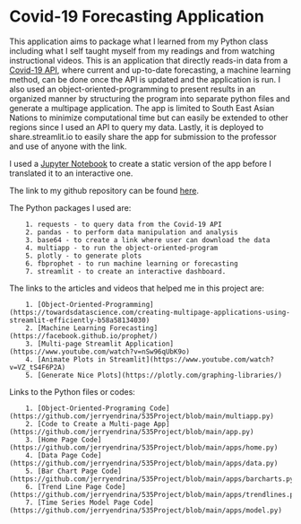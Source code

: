 # Covid-19 Forecasting Application

This application aims to package what I learned from my Python class 
including what I self taught myself from my readings and from watching 
instructional videos. This is an application that directly reads-in 
data from a [Covid-19 API](https://covid19api.com/ ), where current and up-to-date 
forecasting, a machine learning method, can be done once the API is updated and
the application is run. I also used an object-oriented-programming to present 
results in an organized manner by structuring the program into separate python files 
and generate a multipage application. The app is limited to South East Asian 
Nations to minimize computational time but can easily be extended to other
regions since I used an API to query my data. Lastly, it is deployed to
share.streamlit.io to easily share the app for submission to the professor and 
use of anyone with the link.

I used a [Jupyter Notebook](https://github.com/jerryendrina/535Project/blob/main/staticVersion.ipynb) 
to create a static version of the app before I translated it to an interactive one.

The link to my github repository can be found [here](https://github.com/jerryendrina/535Project).

The Python packages I used are:  

        1. requests - to query data from the Covid-19 API  
        2. pandas - to perform data manipulation and analysis  
        3. base64 - to create a link where user can download the data  
        4. multiapp - to run the object-oriented-program  
        5. plotly - to generate plots  
        6. fbprophet - to run machine learning or forecasting  
        7. streamlit - to create an interactive dashboard. 

The links to the articles and videos that helped me in this project are:

        1. [Object-Oriented-Programming](https://towardsdatascience.com/creating-multipage-applications-using-streamlit-efficiently-b58a58134030)  
        2. [Machine Learning Forecasting](https://facebook.github.io/prophet/)  
        3. [Multi-page Streamlit Application](https://www.youtube.com/watch?v=nSw96qUbK9o)  
        4. [Animate Plots in Streamlit](https://www.youtube.com/watch?v=VZ_tS4F6P2A)  
        5. [Generate Nice Plots](https://plotly.com/graphing-libraries/)  
    
Links to the Python files or codes:

        1. [Object-Oriented-Programing Code](https://github.com/jerryendrina/535Project/blob/main/multiapp.py)  
        2. [Code to Create a Multi-page App](https://github.com/jerryendrina/535Project/blob/main/app.py)  
        3. [Home Page Code](https://github.com/jerryendrina/535Project/blob/main/apps/home.py)  
        4. [Data Page Code](https://github.com/jerryendrina/535Project/blob/main/apps/data.py)  
        5. [Bar Chart Page Code](https://github.com/jerryendrina/535Project/blob/main/apps/barcharts.py)  
        6. [Trend Line Page Code](https://github.com/jerryendrina/535Project/blob/main/apps/trendlines.py)  
        7. [Time Series Model Page Code](https://github.com/jerryendrina/535Project/blob/main/apps/model.py)




